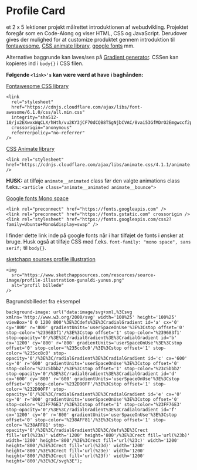 # Profile Card

et 2 x 5 lektioner projekt målrettet introduktionen af webudvikling. 
Projektet foregår som en Code-Along og viser HTML, CSS og JavaScript. 
Derudover gives der mulighed for at customize produktet gennem introduktion til [fontawesome](https://fontawesome.com/), [CSS animate library](https://animate.style/), [google fonts](https://fonts.google.com/) mm. 


Alternative baggrunde kan laves/ses på [Gradient generator](https://cssgradient.io/gradient-backgrounds/). CSSen kan kopieres ind i `body{}` i CSS filen.

**Følgende `<link>'s` kan være værd at have i baghånden:**

[Fontawesome CSS library](https://www.w3schools.com/icons/fontawesome_icons_intro.asp)
```
<link
  rel="stylesheet"
  href="https://cdnjs.cloudflare.com/ajax/libs/font-awesome/6.1.0/css/all.min.css"
  integrity="sha512-10/jx2EXwxxWqCLX/hHth/vu2KY3jCF70dCQB8TSgNjbCVAC/8vai53GfMDrO2Emgwccf2pJqxct9ehpzG+MTw=="
  crossorigin="anonymous"
  referrerpolicy="no-referrer"
/>
```
[CSS Animate library](https://animate.style/)
```
<link rel="stylesheet" href="https://cdnjs.cloudflare.com/ajax/libs/animate.css/4.1.1/animate.min.css" />

```
**HUSK:** at tilføje `animate__animated` class før den valgte animations class f.eks.: `<article class="animate__animated animate__bounce">`


[Google fonts Mono space](https://fonts.google.com/specimen/Space+Mono?query=mono)
```
<link rel="preconnect" href="https://fonts.googleapis.com" />
<link rel="preconnect" href="https://fonts.gstatic.com" crossorigin />
<link rel="stylesheet" href="https://fonts.googleapis.com/css2?family=Ubuntu+Mono&display=swap" />
```
I finder dette link inde på google fonts når i har tilføjet de fonts i ønsker at bruge. Husk også at tilføje CSS med f.eks. `font-family: "mono space", sans serif;` til `body{}`.


[sketchapp sources profile illustration](https://www.sketchappsources.com/free-source/3781-profile-illustration-user-sketch-freebie-resource.html)
```
<img
  src="https://www.sketchappsources.com/resources/source-image/profile-illustration-gunaldi-yunus.png"
  alt="profil billede"
/>
```

Bagrundsbilledet fra eksempel
```
background-image: url("data:image/svg+xml,%3Csvg xmlns='http://www.w3.org/2000/svg' width='100%25' height='100%25' viewBox='0 0 1200 800'%3E%3Cdefs%3E%3CradialGradient id='a' cx='0' cy='800' r='800' gradientUnits='userSpaceOnUse'%3E%3Cstop offset='0' stop-color='%239683f1'/%3E%3Cstop offset='1' stop-color='%239683f1' stop-opacity='0'/%3E%3C/radialGradient%3E%3CradialGradient id='b' cx='1200' cy='800' r='800' gradientUnits='userSpaceOnUse'%3E%3Cstop offset='0' stop-color='%235cc8c0'/%3E%3Cstop offset='1' stop-color='%235cc8c0' stop-opacity='0'/%3E%3C/radialGradient%3E%3CradialGradient id='c' cx='600' cy='0' r='600' gradientUnits='userSpaceOnUse'%3E%3Cstop offset='0' stop-color='%23c5bbb2'/%3E%3Cstop offset='1' stop-color='%23c5bbb2' stop-opacity='0'/%3E%3C/radialGradient%3E%3CradialGradient id='d' cx='600' cy='800' r='600' gradientUnits='userSpaceOnUse'%3E%3Cstop offset='0' stop-color='%232D90FF'/%3E%3Cstop offset='1' stop-color='%232D90FF' stop-opacity='0'/%3E%3C/radialGradient%3E%3CradialGradient id='e' cx='0' cy='0' r='800' gradientUnits='userSpaceOnUse'%3E%3Cstop offset='0' stop-color='%23FF76E3'/%3E%3Cstop offset='1' stop-color='%23FF76E3' stop-opacity='0'/%3E%3C/radialGradient%3E%3CradialGradient id='f' cx='1200' cy='0' r='800' gradientUnits='userSpaceOnUse'%3E%3Cstop offset='0' stop-color='%238AFF81'/%3E%3Cstop offset='1' stop-color='%238AFF81' stop-opacity='0'/%3E%3C/radialGradient%3E%3C/defs%3E%3Crect fill='url(%23a)' width='1200' height='800'/%3E%3Crect fill='url(%23b)' width='1200' height='800'/%3E%3Crect fill='url(%23c)' width='1200' height='800'/%3E%3Crect fill='url(%23d)' width='1200' height='800'/%3E%3Crect fill='url(%23e)' width='1200' height='800'/%3E%3Crect fill='url(%23f)' width='1200' height='800'/%3E%3C/svg%3E");
```
